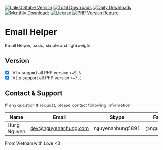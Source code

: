 [![Latest Stable Version](https://img.shields.io/packagist/v/nguyenanhung/email-helper.svg?style=flat-square)](https://packagist.org/packages/nguyenanhung/email-helper)
[![Total Downloads](https://img.shields.io/packagist/dt/nguyenanhung/email-helper.svg?style=flat-square)](https://packagist.org/packages/nguyenanhung/email-helper)
[![Daily Downloads](https://img.shields.io/packagist/dd/nguyenanhung/email-helper.svg?style=flat-square)](https://packagist.org/packages/nguyenanhung/email-helper)
[![Monthly Downloads](https://img.shields.io/packagist/dm/nguyenanhung/email-helper.svg?style=flat-square)](https://packagist.org/packages/nguyenanhung/email-helper)
[![License](https://img.shields.io/packagist/l/nguyenanhung/email-helper.svg?style=flat-square)](https://packagist.org/packages/nguyenanhung/email-helper)
[![PHP Version Require](https://img.shields.io/packagist/dependency-v/nguyenanhung/email-helper/php)](https://packagist.org/packages/nguyenanhung/email-helper)

# Email Helper

Email Helper, basic, simple and lightweight

## Version

- [x] V1.x support all PHP version `>=5.6`
- [x] V2.x support all PHP version `>=7.0`

## Contact & Support

If any question & request, please contact following information

| Name        | Email                | Skype            | Facebook      |
|-------------|----------------------|------------------|---------------|
| Hung Nguyen | dev@nguyenanhung.com | nguyenanhung5891 | @nguyenanhung |

From Vietnam with Love <3
